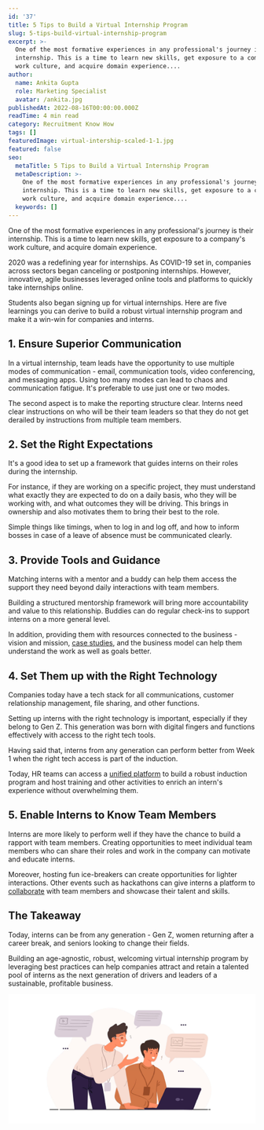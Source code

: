 ```yaml
---
id: '37'
title: 5 Tips to Build a Virtual Internship Program
slug: 5-tips-build-virtual-internship-program
excerpt: >-
  One of the most formative experiences in any professional's journey is their
  internship. This is a time to learn new skills, get exposure to a company's
  work culture, and acquire domain experience....
author:
  name: Ankita Gupta
  role: Marketing Specialist
  avatar: /ankita.jpg
publishedAt: 2022-08-16T00:00:00.000Z
readTime: 4 min read
category: Recruitment Know How
tags: []
featuredImage: virtual-intership-scaled-1-1.jpg
featured: false
seo:
  metaTitle: 5 Tips to Build a Virtual Internship Program
  metaDescription: >-
    One of the most formative experiences in any professional's journey is their
    internship. This is a time to learn new skills, get exposure to a company's
    work culture, and acquire domain experience....
  keywords: []
---
```


One of the most formative experiences in any professional's journey is their internship. This is a time to learn new skills, get exposure to a company's work culture, and acquire domain experience.

2020 was a redefining year for internships. As COVID-19 set in, companies across sectors began canceling or postponing internships. However, innovative, agile businesses leveraged online tools and platforms to quickly take internships online.

<!--more-->

Students also began signing up for virtual internships. Here are five learnings you can derive to build a robust virtual internship program and make it a win-win for companies and interns. 

## 1\. Ensure Superior Communication  

In a virtual internship, team leads have the opportunity to use multiple modes of communication - email, communication tools, video conferencing, and messaging apps. Using too many modes can lead to chaos and communication fatigue. It's preferable to use just one or two modes.

The second aspect is to make the reporting structure clear. Interns need clear instructions on who will be their team leaders so that they do not get derailed by instructions from multiple team members. 

## 2\. Set the Right Expectations 

It's a good idea to set up a framework that guides interns on their roles during the internship.

For instance, if they are working on a specific project, they must understand what exactly they are expected to do on a daily basis, who they will be working with, and what outcomes they will be driving. This brings in ownership and also motivates them to bring their best to the role.

Simple things like timings, when to log in and log off, and how to inform bosses in case of a leave of absence must be communicated clearly. 

## 3\. Provide Tools and Guidance 

Matching interns with a mentor and a buddy can help them access the support they need beyond daily interactions with team members.

Building a structured mentorship framework will bring more accountability and value to this relationship. Buddies can do regular check-ins to support interns on a more general level.

In addition, providing them with resources connected to the business - vision and mission, [case studies](https://www.thetalentpool.ai/case-studies.html), and the business model can help them understand the work as well as goals better. 

## 4\. Set Them up with the Right Technology  

Companies today have a tech stack for all communications, customer relationship management, file sharing, and other functions.

Setting up interns with the right technology is important, especially if they belong to Gen Z. This generation was born with digital fingers and functions effectively with access to the right tech tools.

Having said that, interns from any generation can perform better from Week 1 when the right tech access is part of the induction.

Today, HR teams can access a [unified platform](https://www.thetalentpool.ai) to build a robust induction program and host training and other activities to enrich an intern's experience without overwhelming them.  

## 5\. Enable Interns to Know Team Members 

Interns are more likely to perform well if they have the chance to build a rapport with team members. Creating opportunities to meet individual team members who can share their roles and work in the company can motivate and educate interns.

Moreover, hosting fun ice-breakers can create opportunities for lighter interactions. Other events such as hackathons can give interns a platform to [collaborate](https://www.thetalentpool.ai/recruitment-management-software-features.html) with team members and showcase their talent and skills. 

## The Takeaway

Today, interns can be from any generation - Gen Z, women returning after a career break, and seniors looking to change their fields.

Building an age-agnostic, robust, welcoming virtual internship program by leveraging best practices can help companies attract and retain a talented pool of interns as the next generation of drivers and leaders of a sustainable, profitable business. 

![virtual-internship](images/virtual-intership-scaled-1-1.jpg)
